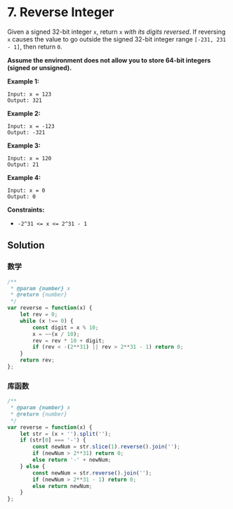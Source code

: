 # 7. Reverse Integer

Given a signed 32-bit integer `x`, return `x` *with its digits reversed*. If reversing `x` causes the value to go outside the signed 32-bit integer range `[-231, 231 - 1]`, then return `0`.

**Assume the environment does not allow you to store 64-bit integers (signed or unsigned).**

 

**Example 1:**

```
Input: x = 123
Output: 321
```

**Example 2:**

```
Input: x = -123
Output: -321
```

**Example 3:**

```
Input: x = 120
Output: 21
```

**Example 4:**

```
Input: x = 0
Output: 0
```

 

**Constraints:**

- `-2^31 <= x <= 2^31 - 1`

## Solution

### 数学

```js
/**
 * @param {number} x
 * @return {number}
 */
var reverse = function(x) {
    let rev = 0;
    while (x !== 0) {
        const digit = x % 10;
        x = ~~(x / 10);
        rev = rev * 10 + digit;
        if (rev < -(2**31) || rev > 2**31 - 1) return 0;
    }
    return rev;
};
```

### 库函数

```js
/**
 * @param {number} x
 * @return {number}
 */
var reverse = function(x) {
    let str = (x + '').split('');
    if (str[0] === '-') {
        const newNum = str.slice(1).reverse().join(''); 
        if (newNum > 2**31) return 0;
        else return '-' + newNum;
    } else {
        const newNum = str.reverse().join('');
        if (newNum > 2**31 - 1) return 0;
        else return newNum;
    }
};
```

